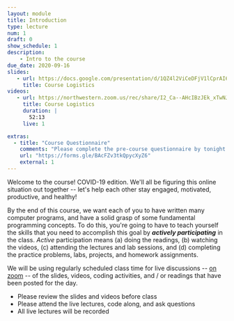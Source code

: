```yaml
---
layout: module
title: Introduction
type: lecture
num: 1
draft: 0
show_schedule: 1
description:
    - Intro to the course
due_date: 2020-09-16
slides:
   - url: https://docs.google.com/presentation/d/1QZ4l2ViCeDFjV1lCprAI6AMizmYASGQ2z3YjdKuHIp8/edit?usp=sharing
     title: Course Logistics
videos:
   - url: https://northwestern.zoom.us/rec/share/I2_Ca--AHcIBzJEk_xTwNJ9upEuAzydj44wwhX0UqtQ4AN2GxXzyo0izw7nui0LG.7vXfGNec0mqrZeqJ?startTime=1600268954000
     title: Course Logistics
     duration: |
       52:13
     live: 1

extras:
  - title: "Course Questionnaire"
    comments: "Please complete the pre-course questionnaire by tonight (9/16)!"
    url: "https://forms.gle/BAcFZv3tkQpycXyZ6"
    external: 1
---
```


Welcome to the course! COVID-19 edition. We'll all be figuring this online situation out together -- let's help each other stay engaged, motivated, productive, and healthy! 

By the end of this course, we want each of you to have written many computer programs, and have a solid grasp of some fundamental programming concepts. To do this, you're going to have to teach yourself the skills that you need to accomplish this goal by ***actively participating*** in the class. *Active* participation means (a) doing the readings, (b) watching the videos, (c) attending the lectures and lab sessions, and (d) completing the practice problems, labs, projects, and homework assignments.

We will be using regularly scheduled class time for live discussions -- [on zoom](../resources/zoom) -- of the slides, videos, coding activities, and / or readings that have been posted for the day. 
* Please review the slides and videos before class
* Please attend the live lectures, code along, and ask questions
* All live lectures will be recorded
